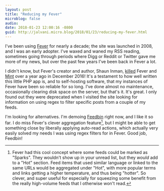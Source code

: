 ```yaml
---
layout: post
title: "Reducing my Fever"
microblog: false
audio: 
date: 2018-01-23 12:00:16 -0800
guid: http://jalvani.micro.blog/2018/01/23/reducing-my-fever.html
---
```

I've been using [Fever][fever] for nearly a decade; the site was launched in 2008, and I was an early adopter. I've waxed and waned my RSS reading, sometimes going through periods where Digg or Reddit or Twitter gave me more of my news, but over the past few years I've been back in Fever a lot. 

I didn't know, but Fever's creator and author, Shaun Inman, [killed][killed] Fever and [Mint][mint] over a year ago in December 2016! It's a testament to how well written this little PHP app is, and to self-hosting software, that my instances of Fever have been so reliable for so long. I've done almost no maintenance, occasionally clearing disk space on the server, but that's it. It's great. I only found out they were deprecated when I visited the site looking for information on using regex to filter specific posts from a couple of my feeds. 

I'm looking for alternatives. I'm demoing [Feedbin][feedbin] right now, and I like it so far. I do miss Fever's clever aggregation feature[^1], but I might be able to get something close by liberally applying auto-read actions, which actually very easily solved my needs I was using regex filters for in Fever. Good job, Feedbin!


[^1]: Fever had this cool concept where some feeds could be marked as "Sparks". They wouldn't show up in your unread list, but they _would_ add to a "Hot" section. Feed items that used similar language or linked to the same URLs would be aggregated under "Hot", with more popular terms and links getting a higher temperature, and thus being "hotter". So clever, and super useful for especially for squeezing some benefit from the really high-volume feeds that I otherwise won't read. 

[fever]: [feedafever.com](https://feedafever.com)
[killed]:[shauninman.com/archive/2...](https://shauninman.com/archive/2016/12/24/goodbye_mint_goodbye_fever)
[mint]: [haveamint.com](http://haveamint.com/)
[feedbin]: [feedbin.com](https://feedbin.com)

